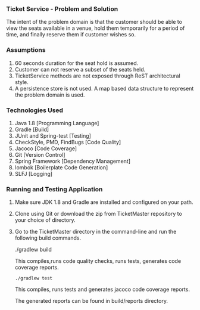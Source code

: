 ###   Ticket Service - Problem and Solution


The intent of the problem domain is that the customer should be able to view the seats available in a venue, hold them temporarily 
for a period of time, and finally reserve them if customer wishes so.


### Assumptions

1. 60 seconds duration for the seat hold is assumed.
2. Customer can not reserve a subset of the seats held.
3. TicketService methods are not exposed through ReST architectural style.
4. A persistence store is not used. A map based data structure to represent the problem domain is used.

### Technologies Used

1. Java 1.8 [Programming Language]
2. Gradle [Build]
3. JUnit and Spring-test [Testing]
4. CheckStyle, PMD, FindBugs [Code Quality]
5. Jacoco [Code Coverage]
6. Git [Version Control]
7. Spring Framework [Dependency Management]
8. lombok [Boilerplate Code Generation]
9. SLFJ [Logging]

### Running and Testing Application

1. Make sure JDK 1.8 and Gradle are installed and configured on your path.
2. Clone using Git or download the zip from TicketMaster repository to your choice of directory.
3. Go to the TicketMaster directory in the command-line and run the following build commands.
      
      ./gradlew build  
      
      This compiles,runs code quality checks, runs tests, generates code coverage reports.
      
       ./gradlew test
      
      This compiles, runs tests and generates jacoco code coverage reports.
      
      The generated reports can be found in build/reports directory.
 
 